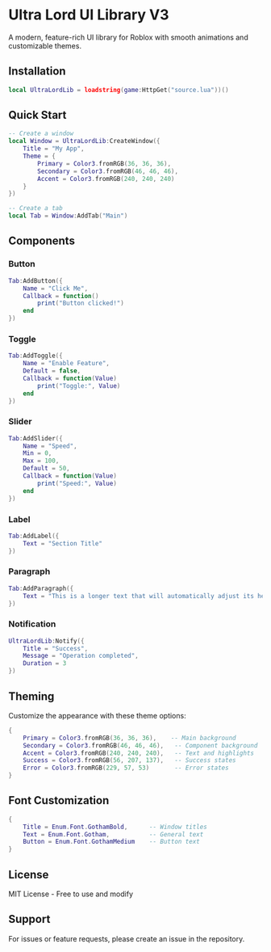 
# Ultra Lord UI Library V3

A modern, feature-rich UI library for Roblox with smooth animations and customizable themes.

## Installation

```lua
local UltraLordLib = loadstring(game:HttpGet("source.lua"))()
```

## Quick Start

```lua
-- Create a window
local Window = UltraLordLib:CreateWindow({
    Title = "My App",
    Theme = {
        Primary = Color3.fromRGB(36, 36, 36),
        Secondary = Color3.fromRGB(46, 46, 46),
        Accent = Color3.fromRGB(240, 240, 240)
    }
})

-- Create a tab
local Tab = Window:AddTab("Main")
```

## Components

### Button
```lua
Tab:AddButton({
    Name = "Click Me",
    Callback = function()
        print("Button clicked!")
    end
})
```

### Toggle
```lua
Tab:AddToggle({
    Name = "Enable Feature",
    Default = false,
    Callback = function(Value)
        print("Toggle:", Value)
    end
})
```

### Slider
```lua
Tab:AddSlider({
    Name = "Speed",
    Min = 0,
    Max = 100,
    Default = 50,
    Callback = function(Value)
        print("Speed:", Value)
    end
})
```

### Label
```lua
Tab:AddLabel({
    Text = "Section Title"
})
```

### Paragraph
```lua
Tab:AddParagraph({
    Text = "This is a longer text that will automatically adjust its height based on content."
})
```

### Notification
```lua
UltraLordLib:Notify({
    Title = "Success",
    Message = "Operation completed",
    Duration = 3
})
```

## Theming

Customize the appearance with these theme options:

```lua
{
    Primary = Color3.fromRGB(36, 36, 36),    -- Main background
    Secondary = Color3.fromRGB(46, 46, 46),   -- Component background
    Accent = Color3.fromRGB(240, 240, 240),   -- Text and highlights
    Success = Color3.fromRGB(56, 207, 137),   -- Success states
    Error = Color3.fromRGB(229, 57, 53)       -- Error states
}
```

## Font Customization

```lua
{
    Title = Enum.Font.GothamBold,      -- Window titles
    Text = Enum.Font.Gotham,           -- General text
    Button = Enum.Font.GothamMedium    -- Button text
}
```

## License
MIT License - Free to use and modify

## Support
For issues or feature requests, please create an issue in the repository.
